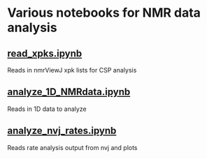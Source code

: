 # Various notebooks for NMR data analysis

## [read_xpks.ipynb](read_xpks.ipynb)
Reads in nmrViewJ xpk lists for CSP analysis

## [analyze_1D_NMRdata.ipynb](analyze_1D_NMRdata.ipynb)
Reads in 1D data to analyze

## [analyze_nvj_rates.ipynb](analyze_nvj_rates.ipynb)
Reads rate analysis output from nvj and plots
